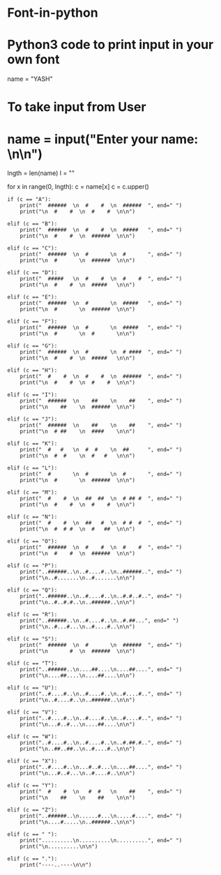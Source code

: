 # Font-in-python
# Python3 code to print input in your own font

name = "YASH"

# To take input from User
# name = input("Enter your name: \n\n")

lngth = len(name)
l = ""

for x in range(0, lngth):
    c = name[x]
    c = c.upper()

    if (c == "A"):
        print("  ######  \n  #    #  \n  ######  ", end=" ")
        print("\n  #    #  \n  #    #  \n\n")

    elif (c == "B"):
        print("  ######  \n  #    #  \n  #####   ", end=" ")
        print("\n  #    #  \n  ######  \n\n")

    elif (c == "C"):
        print("  ######  \n  #       \n  #       ", end=" ")
        print("\n  #       \n  ######  \n\n")

    elif (c == "D"):
        print("  #####   \n  #    #  \n  #    #  ", end=" ")
        print("\n  #    #  \n  #####   \n\n")

    elif (c == "E"):
        print("  ######  \n  #       \n  #####   ", end=" ")
        print("\n  #       \n  ######  \n\n")

    elif (c == "F"):
        print("  ######  \n  #       \n  #####   ", end=" ")
        print("\n  #       \n  #       \n\n")

    elif (c == "G"):
        print("  ######  \n  #       \n  # ####  ", end=" ")
        print("\n  #    #  \n  #####   \n\n")

    elif (c == "H"):
        print("  #    #  \n  #    #  \n  ######  ", end=" ")
        print("\n  #    #  \n  #    #  \n\n")

    elif (c == "I"):
        print("  ######  \n    ##    \n    ##    ", end=" ")
        print("\n    ##    \n  ######  \n\n")

    elif (c == "J"):
        print("  ######  \n    ##    \n    ##    ", end=" ")
        print("\n  # ##    \n  ####    \n\n")

    elif (c == "K"):
        print("  #   #   \n  #  #    \n  ##      ", end=" ")
        print("\n  #  #    \n  #   #   \n\n")

    elif (c == "L"):
        print("  #       \n  #       \n  #       ", end=" ")
        print("\n  #       \n  ######  \n\n")

    elif (c == "M"):
        print("  #    #  \n  ##  ##  \n  # ## #  ", end=" ")
        print("\n  #    #  \n  #    #  \n\n")

    elif (c == "N"):
        print("  #    #  \n  ##   #  \n  # #  #  ", end=" ")
        print("\n  #  # #  \n  #   ##  \n\n")

    elif (c == "O"):
        print("  ######  \n  #    #  \n  #    #  ", end=" ")
        print("\n  #    #  \n  ######  \n\n")

    elif (c == "P"):
        print("..######..\n..#....#..\n..######..", end=" ")
        print("\n..#.......\n..#.......\n\n")

    elif (c == "Q"):
        print("..######..\n..#....#..\n..#.#..#..", end=" ")
        print("\n..#..#.#..\n..######..\n\n")

    elif (c == "R"):
        print("..######..\n..#....#..\n..#.##...", end=" ")
        print("\n..#...#...\n..#....#..\n\n")

    elif (c == "S"):
        print("  ######  \n  #       \n  ######  ", end=" ")
        print("\n       #  \n  ######  \n\n")

    elif (c == "T"):
        print("..######..\n....##....\n....##....", end=" ")
        print("\n....##....\n....##....\n\n")

    elif (c == "U"):
        print("..#....#..\n..#....#..\n..#....#..", end=" ")
        print("\n..#....#..\n..######..\n\n")

    elif (c == "V"):
        print("..#....#..\n..#....#..\n..#....#..", end=" ")
        print("\n...#..#...\n....##....\n\n")

    elif (c == "W"):
        print("..#....#..\n..#....#..\n..#.##.#..", end=" ")
        print("\n..##..##..\n..#....#..\n\n")

    elif (c == "X"):
        print("..#....#..\n...#..#...\n....##....", end=" ")
        print("\n...#..#...\n..#....#..\n\n")

    elif (c == "Y"):
        print("  #    #  \n   #  #   \n    ##    ", end=" ")
        print("\n    ##    \n    ##    \n\n")

    elif (c == "Z"):
        print("..######..\n......#...\n.....#....", end=" ")
        print("\n....#.....\n..######..\n\n")

    elif (c == " "):
        print("..........\n..........\n..........", end=" ")
        print("\n..........\n\n")

    elif (c == "."):
        print("----..----\n\n")

